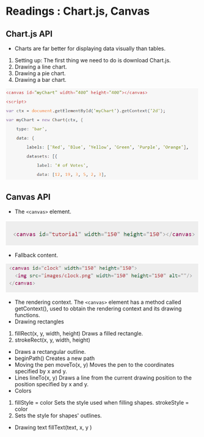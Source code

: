 # Readings : Chart.js, Canvas
## Chart.js API
* Charts are far better for displaying data visually than tables.
1. Setting up: The first thing we need to do is download Chart.js.
2. Drawing a line chart.
3. Drawing a pie chart.
4. Drawing a bar chart.

![](imgs10/Capture1.PNG)

## Canvas API
* The `<canvas>` element.

![](imgs10/Capture.PNG)

* Fallback content.

![](imgs10/Capture2.PNG)

* The rendering context.
The `<canvas>` element has a method called getContext(), used to obtain the rendering context and its drawing functions.
* Drawing rectangles
1. fillRect(x, y, width, height)
Draws a filled rectangle.
2. strokeRect(x, y, width, height)
* Draws a rectangular outline.
* beginPath()
Creates a new path
* Moving the pen
moveTo(x, y)
Moves the pen to the coordinates specified by x and y.
* Lines
lineTo(x, y)
Draws a line from the current drawing position to the position specified by x and y.
* Colors
1. fillStyle = color
Sets the style used when filling shapes.
strokeStyle = color
2. Sets the style for shapes' outlines.
* Drawing text
fillText(text, x, y )

